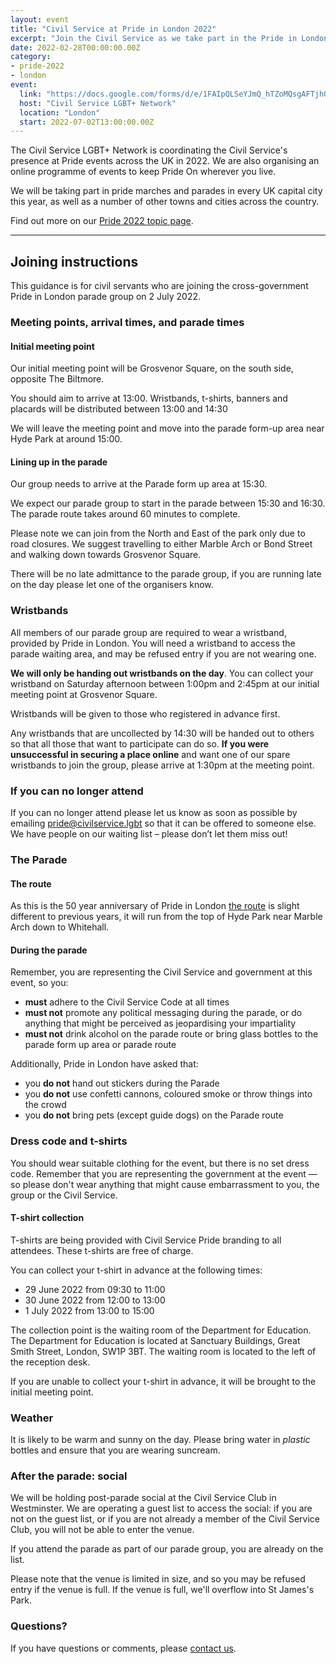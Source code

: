```yaml
---
layout: event
title: "Civil Service at Pride in London 2022"
excerpt: "Join the Civil Service as we take part in the Pride in London parade."
date: 2022-02-28T00:00:00.00Z
category: 
- pride-2022
- london
event:
  link: "https://docs.google.com/forms/d/e/1FAIpQLSeYJmQ_hTZoMQsgAFTjhONCPNBYGJi0VUNCJYVt1r-NbWpw8Q/viewform?usp=sf_link"
  host: "Civil Service LGBT+ Network"
  location: "London"
  start: 2022-07-02T13:00:00.00Z
---
```


The Civil Service LGBT+ Network is coordinating the Civil Service's presence at Pride events across the UK in 2022. We are also organising an online programme of events to keep Pride On wherever you live.

We will be taking part in pride marches and parades in every UK capital city this year, as well as a number of other towns and cities across the country.

Find out more on our [Pride 2022 topic page](/pride-2022).

---

## Joining instructions 

This guidance is for civil servants who are joining the cross-government Pride in London parade group on 2 July 2022.

### Meeting points, arrival times, and parade times

#### Initial meeting point

Our initial meeting point will be Grosvenor Square, on the south side, opposite The Biltmore.

You should aim to arrive at 13:00. Wristbands, t-shirts, banners and placards will be distributed between 13:00 and 14:30

We will leave the meeting point and move into the parade form-up area near Hyde Park at around 15:00.

#### Lining up in the parade

Our group needs to arrive at the Parade form up area at 15:30.

We expect our parade group to start in the parade between 15:30 and 16:30. The parade route takes around 60 minutes to complete.

Please note we can join from the North and East of the park only due to road closures. We suggest travelling to either Marble Arch or Bond Street and walking down towards Grosvenor Square. 

There will be no late admittance to the parade group, if you are running late on the day please let one of the organisers know.

### Wristbands

All members of our parade group are required to wear a wristband, provided by Pride in London. You will need a wristband to access the parade waiting area, and may be refused entry if you are not wearing one.

**We will only be handing out wristbands on the day**. You can collect your wristband on Saturday afternoon between 1:00pm and 2:45pm at our initial meeting point at Grosvenor Square.

Wristbands will be given to those who registered in advance first.

Any wristbands that are uncollected by 14:30 will be handed out to others so that all those that want to participate can do so. **If you were unsuccessful in securing a place online** and want one of our spare wristbands to join the group, please arrive at 1:30pm at the meeting point.

### If you can no longer attend

If you can no longer attend please let us know as soon as possible by emailing [pride@civilservice.lgbt](mailto:pride@civilservice.lgbt) so that it can be offered to someone else. We have people on our waiting list – please don’t let them miss out!

### The Parade

#### The route

As this is the 50 year anniversary of Pride in London [the route](https://prideinlondon.org/parade/map) is slight different to previous years, it will run from the top of Hyde Park near Marble Arch down to Whitehall. 

#### During the parade

Remember, you are representing the Civil Service and government at this event, so you:

- **must** adhere to the Civil Service Code at all times
- **must not** promote any political messaging during the parade, or do anything that might be perceived as jeopardising your impartiality
- **must not** drink alcohol on the parade route or bring glass bottles to the parade form up area or parade route

Additionally, Pride in London have asked that:

- you **do not** hand out stickers during the Parade
- you **do not** use confetti cannons, coloured smoke or throw things into the crowd
- you **do not** bring pets (except guide dogs) on the Parade route

### Dress code and t-shirts

You should wear suitable clothing for the event, but there is no set dress code. Remember that you are representing the government at the event — so please don't wear anything that might cause embarrassment to you, the group or the Civil Service. 

#### T-shirt collection

T-shirts are being provided with Civil Service Pride branding to all attendees. These t-shirts are free of charge. 

You can collect your t-shirt in advance at the following times:

- 29 June 2022 from 09:30 to 11:00
- 30 June 2022 from 12:00 to 13:00
- 1 July 2022 from 13:00 to 15:00

The collection point is the waiting room of the Department for Education. The Department for Education is located at Sanctuary Buildings, Great Smith Street, London, SW1P 3BT. The waiting room is located to the left of the reception desk. 

If you are unable to collect your t-shirt in advance, it will be brought to the initial meeting point.

### Weather

It is likely to be warm and sunny on the day. Please bring water in *plastic* bottles and ensure that you are wearing suncream.  

### After the parade: social

We will be holding post-parade social at the Civil Service Club in Westminster. We are operating a guest list to access the social: if you are not on the guest list, or if you are not already a member of the Civil Service Club, you will not be able to enter the venue.

If you attend the parade as part of our parade group, you are already on the list.

Please note that the venue is limited in size, and so you may be refused entry if the venue is full. If the venue is full, we'll overflow into St James's Park.

### Questions?

If you have questions or comments, please [contact us](/about/contact-us).


